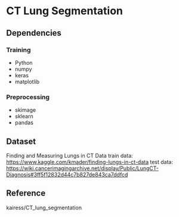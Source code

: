 # CT Lung Segmentation

## Dependencies
### Training
- Python
- numpy
- keras
- matplotlib
### Preprocessing
- skimage
- sklearn
- pandas

## Dataset
Finding and Measuring Lungs in CT Data
train data: https://www.kaggle.com/kmader/finding-lungs-in-ct-data
test data: https://wiki.cancerimagingarchive.net/display/Public/LungCT-Diagnosis#3ff5f12832d44c7b827de843ca7ddfcd

## Reference
kairess/CT_lung_segmentation

